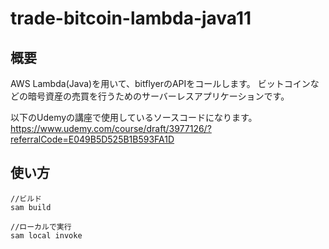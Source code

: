 # trade-bitcoin-lambda-java11

## 概要
AWS Lambda(Java)を用いて、bitflyerのAPIをコールします。
ビットコインなどの暗号資産の売買を行うためのサーバーレスアプリケーションです。

以下のUdemyの講座で使用しているソースコードになります。<br/>
https://www.udemy.com/course/draft/3977126/?referralCode=E049B5D525B1B593FA1D

## 使い方
```
//ビルド
sam build

//ローカルで実行
sam local invoke
```
